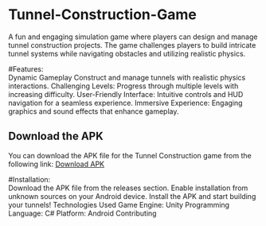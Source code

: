 # Tunnel-Construction-Game
A fun and engaging simulation game where players can design and manage tunnel construction projects. The game challenges players to build intricate tunnel systems while navigating obstacles and utilizing realistic physics.


#Features:  
Dynamic Gameplay
Construct and manage tunnels with realistic physics interactions.
Challenging Levels: Progress through multiple levels with increasing difficulty.
User-Friendly Interface: Intuitive controls and HUD navigation for a seamless experience.
Immersive Experience: Engaging graphics and sound effects that enhance gameplay.

## Download the APK
You can download the APK file for the Tunnel Construction game from the following link:
[Download APK](https://drive.google.com/file/d/1XqctnsRHF5kZYwRpP-cJDFpRF9Cy8DXe/view?usp=drive_link)

#Installation:  
Download the APK file from the releases section.
Enable installation from unknown sources on your Android device.
Install the APK and start building your tunnels!
Technologies Used
Game Engine: 
Unity Programming Language: C#
Platform: Android Contributing

